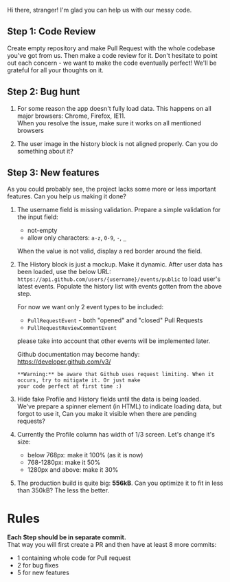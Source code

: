 
Hi there, stranger! I'm glad you can help us with our messy code.


## Step 1: Code Review

Create empty repository and make Pull Request with the whole codebase you've got from us. Then make a code review 
for it. Don't hesitate to point out each concern - we want to make the code eventually perfect! 
We'll be grateful for all your thoughts on it.  


## Step 2: Bug hunt

1. For some reason the app doesn't fully load data. This happens on all major browsers: Chrome, Firefox, IE11.  
When you resolve the issue, make sure it works on all mentioned browsers

2. The user image in the history block is not aligned properly. Can you do something about it? 


## Step 3: New features

As you could probably see, the project lacks some more or less important features. Can you help us making it done?
 

1. The username field is missing validation. Prepare a simple validation for the input field:
    * not-empty
    * allow only characters: `a-z`, `0-9`, `-`, `_`
    
    When the value is not valid, display a red border around the field.

2. The History block is just a mockup. Make it dynamic. After user data has been loaded, use the below URL:
    `https://api.github.com/users/{username}/events/public` 
    to load user's latest events. Populate the history list with events gotten from the above step. 
    
    For now we want only 2 event types to be included:

    * `PullRequestEvent` - both "opened" and "closed" Pull Requests
    * `PullRequestReviewCommentEvent` 
    
    please take into account that other events will be implemented later.
    
    Github documentation may become handy: https://developer.github.com/v3/

    
    ```
    **Warning:** be aware that Github uses request limiting. When it occurs, try to mitigate it. Or just make 
    your code perfect at first time :)
    ```

3. Hide fake Profile and History fields until the data is being loaded.   
We've prepare a spinner element (in HTML) to indicate loading data, but forgot to use it, Can you make it visible 
when there are pending requests?

4. Currently the Profile column has width of 1/3 screen. Let's change it's size:
    * below 768px: make it 100% (as it is now)
    * 768-1280px: make it 50%
    * 1280px and above: make it 30%

5. The production build is quite big: **556kB**. Can you optimize it to fit in less than 350kB? The less 
the better.


# Rules

**Each Step should be in separate commit.**   
That way you will first create a PR and then have at least 8 more commits:
* 1 containing whole code for Pull request
* 2 for bug fixes
* 5 for new features 

